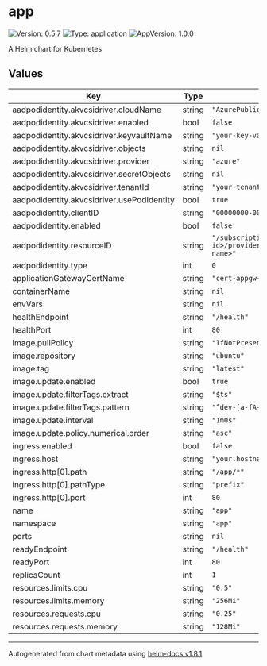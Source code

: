 # app

![Version: 0.5.7](https://img.shields.io/badge/Version-0.5.7-informational?style=flat-square) ![Type: application](https://img.shields.io/badge/Type-application-informational?style=flat-square) ![AppVersion: 1.0.0](https://img.shields.io/badge/AppVersion-1.0.0-informational?style=flat-square)

A Helm chart for Kubernetes

## Values

| Key | Type | Default | Description |
|-----|------|---------|-------------|
| aadpodidentity.akvcsidriver.cloudName | string | `"AzurePublicCloud"` |  |
| aadpodidentity.akvcsidriver.enabled | bool | `false` |  |
| aadpodidentity.akvcsidriver.keyvaultName | string | `"your-key-vault-name"` |  |
| aadpodidentity.akvcsidriver.objects | string | `nil` |  |
| aadpodidentity.akvcsidriver.provider | string | `"azure"` |  |
| aadpodidentity.akvcsidriver.secretObjects | string | `nil` |  |
| aadpodidentity.akvcsidriver.tenantId | string | `"your-tenant-id"` |  |
| aadpodidentity.akvcsidriver.usePodIdentity | bool | `true` |  |
| aadpodidentity.clientID | string | `"00000000-0000-0000-0000-000000000000"` |  |
| aadpodidentity.enabled | bool | `false` |  |
| aadpodidentity.resourceID | string | `"/subscriptions/<subscription id>/resourceGroups/<resource-group id>/providers/Microsoft.ManagedIdentity/userAssignedIdentities/<mi-name>"` |  |
| aadpodidentity.type | int | `0` |  |
| applicationGatewayCertName | string | `"cert-appgw-listener"` |  |
| containerName | string | `nil` |  |
| envVars | string | `nil` |  |
| healthEndpoint | string | `"/health"` |  |
| healthPort | int | `80` |  |
| image.pullPolicy | string | `"IfNotPresent"` |  |
| image.repository | string | `"ubuntu"` |  |
| image.tag | string | `"latest"` |  |
| image.update.enabled | bool | `true` |  |
| image.update.filterTags.extract | string | `"$ts"` |  |
| image.update.filterTags.pattern | string | `"^dev-[a-fA-F0-9]+-(?P<ts>.*)"` |  |
| image.update.interval | string | `"1m0s"` |  |
| image.update.policy.numerical.order | string | `"asc"` |  |
| ingress.enabled | bool | `false` |  |
| ingress.host | string | `"your.hostname.io"` |  |
| ingress.http[0].path | string | `"/app/*"` |  |
| ingress.http[0].pathType | string | `"prefix"` |  |
| ingress.http[0].port | int | `80` |  |
| name | string | `"app"` |  |
| namespace | string | `"app"` |  |
| ports | string | `nil` |  |
| readyEndpoint | string | `"/health"` |  |
| readyPort | int | `80` |  |
| replicaCount | int | `1` |  |
| resources.limits.cpu | string | `"0.5"` |  |
| resources.limits.memory | string | `"256Mi"` |  |
| resources.requests.cpu | string | `"0.25"` |  |
| resources.requests.memory | string | `"128Mi"` |  |

----------------------------------------------
Autogenerated from chart metadata using [helm-docs v1.8.1](https://github.com/norwoodj/helm-docs/releases/v1.8.1)

